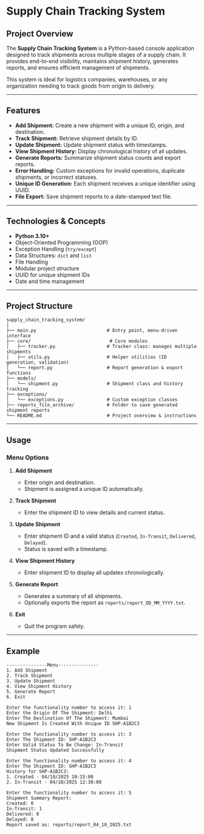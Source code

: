 # Supply Chain Tracking System

## Project Overview

The **Supply Chain Tracking System** is a Python-based console application designed to track shipments across multiple stages of a supply chain. It provides end-to-end visibility, maintains shipment history, generates reports, and ensures efficient management of shipments.

This system is ideal for logistics companies, warehouses, or any organization needing to track goods from origin to delivery.

---

## Features

* **Add Shipment:** Create a new shipment with a unique ID, origin, and destination.
* **Track Shipment:** Retrieve shipment details by ID.
* **Update Shipment:** Update shipment status with timestamps.
* **View Shipment History:** Display chronological history of all updates.
* **Generate Reports:** Summarize shipment status counts and export reports.
* **Error Handling:** Custom exceptions for invalid operations, duplicate shipments, or incorrect statuses.
* **Unique ID Generation:** Each shipment receives a unique identifier using UUID.
* **File Export:** Save shipment reports to a date-stamped text file.

---

## Technologies & Concepts

* **Python 3.10+**
* Object-Oriented Programming (OOP)
* Exception Handling (`try/except`)
* Data Structures: `dict` and `list`
* File Handling
* Modular project structure
* UUID for unique shipment IDs
* Date and time management

---

## Project Structure

```
supply_chain_tracking_system/
│
├── main.py                          # Entry point, menu-driven interface
├── core/                             # Core modules
│   ├── tracker.py                   # Tracker class: manages multiple shipments
│   ├── utils.py                     # Helper utilities (ID generation, validation)
│   └── report.py                    # Report generation & export functions
├── models/
│   └── shipment.py                  # Shipment class and history tracking
├── exceptions/
│   └── exceptions.py                # Custom exception classes
├── reports_file_archive/            # Folder to save generated shipment reports
└── README.md                        # Project overview & instructions
```
---

## Usage

### Menu Options

1. **Add Shipment**

   * Enter origin and destination.
   * Shipment is assigned a unique ID automatically.

2. **Track Shipment**

   * Enter the shipment ID to view details and current status.

3. **Update Shipment**

   * Enter shipment ID and a valid status (`Created`, `In-Transit`, `Delivered`, `Delayed`).
   * Status is saved with a timestamp.

4. **View Shipment History**

   * Enter shipment ID to display all updates chronologically.

5. **Generate Report**

   * Generates a summary of all shipments.
   * Optionally exports the report as `reports/report_DD_MM_YYYY.txt`.

6. **Exit**

   * Quit the program safely.

---

## Example

```
---------------Menu---------------
1. Add Shipment
2. Track Shipment
3. Update Shipment
4. View Shipment History
5. Generate Report
6. Exit

Enter the functionality number to access it: 1
Enter the Origin Of The Shipment: Delhi
Enter The Destination Of The Shipment: Mumbai
New Shipment Is Created With Unique ID SHP-A1B2C3

Enter the functionality number to access it: 3
Enter The Shipment ID: SHP-A1B2C3
Enter Valid Status To Be Change: In-Transit
Shipment Status Updated Successfully

Enter the functionality number to access it: 4
Enter The Shipment ID: SHP-A1B2C3
History for SHP-A1B2C3:
1. Created - 04/10/2025 10:15:00
2. In-Transit - 04/10/2025 12:30:00

Enter the functionality number to access it: 5
Shipment Summary Report:
Created: 0
In-Transit: 1
Delivered: 0
Delayed: 0
Report saved as: reports/report_04_10_2025.txt
```